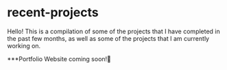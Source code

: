 # recent-projects
Hello! 
This is a compilation of some of the projects that I have completed in the past few months, as well as some of the projects that I am currently working on. 

***Portfolio Website coming soon!🚀
